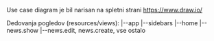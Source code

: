Use case diagram je bil narisan na spletni strani https://www.draw.io/

Dedovanja pogledov (resources/views):
|--app
   |--sidebars
      |--home
      |--news.show
   |--news.edit, news.create, vse ostalo